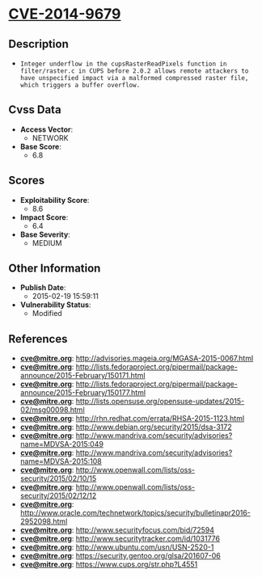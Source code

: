 
# [CVE-2014-9679](http://advisories.mageia.org/MGASA-2015-0067.html)

## Description

- `Integer underflow in the cupsRasterReadPixels function in filter/raster.c in CUPS before 2.0.2 allows remote attackers to have unspecified impact via a malformed compressed raster file, which triggers a buffer overflow.`

## Cvss Data

- **Access Vector**:
  - NETWORK
- **Base Score**:
  - 6.8

## Scores

- **Exploitability Score**:
  - 8.6
- **Impact Score**:
  - 6.4
- **Base Severity**:
  - MEDIUM

## Other Information

- **Publish Date**:
  - 2015-02-19 15:59:11
- **Vulnerability Status**:
  - Modified

## References

- **cve@mitre.org**: http://advisories.mageia.org/MGASA-2015-0067.html
- **cve@mitre.org**: http://lists.fedoraproject.org/pipermail/package-announce/2015-February/150171.html
- **cve@mitre.org**: http://lists.fedoraproject.org/pipermail/package-announce/2015-February/150177.html
- **cve@mitre.org**: http://lists.opensuse.org/opensuse-updates/2015-02/msg00098.html
- **cve@mitre.org**: http://rhn.redhat.com/errata/RHSA-2015-1123.html
- **cve@mitre.org**: http://www.debian.org/security/2015/dsa-3172
- **cve@mitre.org**: http://www.mandriva.com/security/advisories?name=MDVSA-2015:049
- **cve@mitre.org**: http://www.mandriva.com/security/advisories?name=MDVSA-2015:108
- **cve@mitre.org**: http://www.openwall.com/lists/oss-security/2015/02/10/15
- **cve@mitre.org**: http://www.openwall.com/lists/oss-security/2015/02/12/12
- **cve@mitre.org**: http://www.oracle.com/technetwork/topics/security/bulletinapr2016-2952098.html
- **cve@mitre.org**: http://www.securityfocus.com/bid/72594
- **cve@mitre.org**: http://www.securitytracker.com/id/1031776
- **cve@mitre.org**: http://www.ubuntu.com/usn/USN-2520-1
- **cve@mitre.org**: https://security.gentoo.org/glsa/201607-06
- **cve@mitre.org**: https://www.cups.org/str.php?L4551
